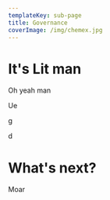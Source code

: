 ```yaml
---
templateKey: sub-page
title: Governance
coverImage: /img/chemex.jpg
---
```

# It's Lit man



Oh yeah man

Ue

g

d



# What's next?

Moar
